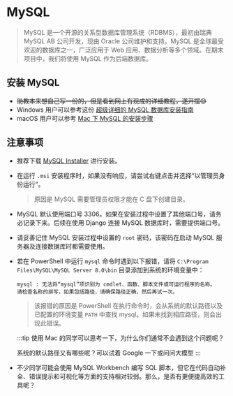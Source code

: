 # MySQL

> MySQL 是一个开源的关系型数据库管理系统（RDBMS），最初由瑞典 MySQL AB 公司开发，现由 Oracle 公司维护和支持。MySQL 是全球最受欢迎的数据库之一，广泛应用于 Web 应用、数据分析等多个领域。在期末项目中，我们将使用 MySQL 作为后端数据库。

## 安装 MySQL
- ~~助教本来想自己写一份的，但是看到网上有现成的详细教程，遂开摆😊~~
- Windows 用户可以参考这份 [超级详细的 MySQL 数据库安装指南](https://zhuanlan.zhihu.com/p/37152572)
- macOS 用户可以参考 [Mac 下 MySQL 的安装步骤](https://zhuanlan.zhihu.com/p/37942063)

## 注意事项
- 推荐下载 [MySQL Installer](https://dev.mysql.com/downloads/installer/) 进行安装。
- 在运行 `.msi` 安装程序时，如果没有响应，请尝试右键点击并选择“以管理员身份运行”。
  > 原因是 MySQL 需要管理员权限才能在 C 盘下创建目录。
- MySQL 默认使用端口号 3306。如果在安装过程中设置了其他端口号，请务必记录下来。后续在使用 Django 连接 MySQL 数据库时，需要提供端口号。
- 请妥善记住 MySQL 安装过程中设置的 `root` 密码，该密码在启动 MySQL 服务器及连接数据库时都需要使用。
- 若在 PowerShell 中运行 `mysql` 命令时遇到以下报错，请将 `C:\Program Files\MySQL\MySQL Server 8.0\bin` 目录添加到系统的环境变量中：
  ```text
  mysql : 无法将“mysql”项识别为 cmdlet、函数、脚本文件或可运行程序的名称。
  请检查名称的拼写，如果包括路径，请确保路径正确，然后再试一次。
  ```
  > 该报错的原因是 PowerShell 在执行命令时，会从系统的默认路径以及已配置的环境变量 `PATH` 中查找 mysql。如果未找到相应路径，则会出现此错误。

  :::tip
  使用 Mac 的同学可以思考一下，为什么你们通常不会遇到这个问题呢？

  系统的默认路径又有哪些呢？可以试着 Google 一下或问问大模型
  :::
- 不少同学可能会使用 MySQL Workbench 编写 SQL 脚本，但它在代码自动补全、错误提示和可视化等方面的支持相对较弱。那么，是否有更便捷高效的工具呢？